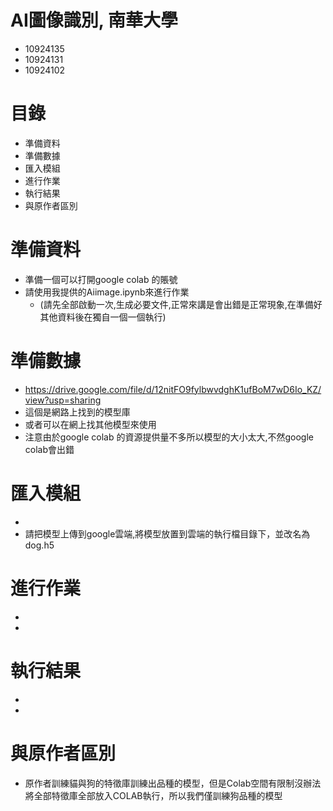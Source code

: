 # AI圖像識別, 南華大學
 * 10924135 
 * 10924131 
 * 10924102 
# 目錄
* 準備資料
* 準備數據
* 匯入模組
* 進行作業
* 執行結果
* 與原作者區別

# 準備資料
* 準備一個可以打開google colab 的賬號
* 請使用我提供的Aiimage.ipynb來進行作業
  * (請先全部啟動一次,生成必要文件,正常來講是會出錯是正常現象,在準備好其他資料後在獨自一個一個執行)

# 準備數據
* https://drive.google.com/file/d/12nitFO9fylbwvdghK1ufBoM7wD6Io_KZ/view?usp=sharing
* 這個是網路上找到的模型庫
* 或者可以在網上找其他模型來使用
* 注意由於google colab 的資源提供量不多所以模型的大小太大,不然google colab會出錯

# 匯入模組
* 
* 請把模型上傳到google雲端,將模型放置到雲端的執行檔目錄下，並改名為dog.h5

# 進行作業
* 
* 
# 執行結果 
*
*
# 與原作者區別
* 原作者訓練貓與狗的特徵庫訓練出品種的模型，但是Colab空間有限制沒辦法將全部特徵庫全部放入COLAB執行，所以我們僅訓練狗品種的模型
